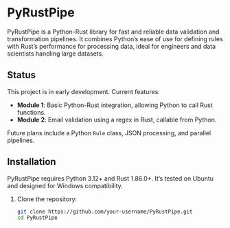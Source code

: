 # PyRustPipe

PyRustPipe is a Python-Rust library for fast and reliable data validation and transformation pipelines. It combines Python’s ease of use for defining rules with Rust’s performance for processing data, ideal for engineers and data scientists handling large datasets.

## Status
This project is in early development. Current features:
- **Module 1**: Basic Python-Rust integration, allowing Python to call Rust functions.
- **Module 2**: Email validation using a regex in Rust, callable from Python.

Future plans include a Python `Rule` class, JSON processing, and parallel pipelines.

## Installation
PyRustPipe requires Python 3.12+ and Rust 1.86.0+. It’s tested on Ubuntu and designed for Windows compatibility.

1. Clone the repository:
   ```bash
   git clone https://github.com/your-username/PyRustPipe.git
   cd PyRustPipe